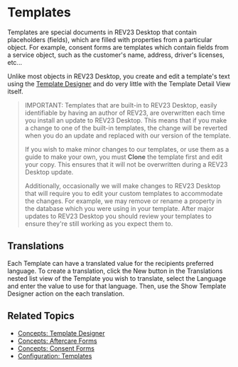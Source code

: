 # Templates

Templates are special documents in REV23 Desktop that contain placeholders (fields), which are filled with properties from a particular object. For example, consent forms are templates which contain fields from a service object, such as the customer's name, address, driver's licenses, etc... 

Unlike most objects in REV23 Desktop, you create and edit a template's text using the [Template Designer](template-designer.md) and do very little with the Template Detail View itself.

> IMPORTANT: Templates that are built-in to REV23 Desktop, easily identifiable by having an author of REV23, are overwritten each time you install an update to REV23 Desktop. This means that if you make a change to one of the built-in templates, the change will be reverted when you do an update and replaced with our version of the template. 
>
> If you wish to make minor changes to our templates, or use them as a guide to make your own, you must **Clone** the template first and edit your copy. This ensures that it will not be overwritten during a REV23 Desktop update. 
> 
> Additionally, occasionally we will make changes to REV23 Desktop that will require you to edit your custom templates to accommodate the changes. For example, we may remove or rename a property in the database which you were using in your template. After major updates to REV23 Desktop you should review your templates to ensure they're still working as you expect them to.

## Translations

Each Template can have a translated value for the recipients preferred language. To create a translation, click the New button in the Translations nested list view of the Template you wish to translate, select the Language and enter the value to use for that language. Then, use the Show Template Designer action on the each translation.

## Related Topics

+ [Concepts: Template Designer](template-designer.md)
+ [Concepts: Aftercare Forms](aftercare-forms.md)
+ [Concepts: Consent Forms](consent-forms.md)
+ [Configuration: Templates](../configuration/templates.md)